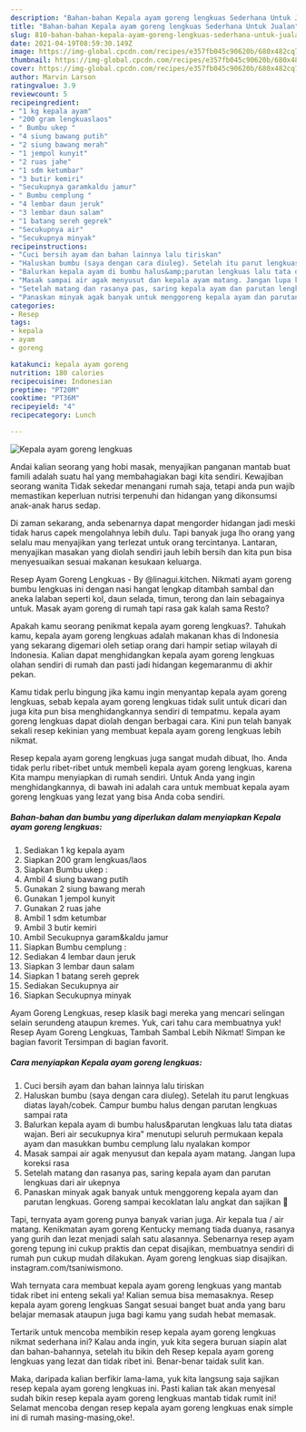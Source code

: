 ```yaml
---
description: "Bahan-bahan Kepala ayam goreng lengkuas Sederhana Untuk Jualan"
title: "Bahan-bahan Kepala ayam goreng lengkuas Sederhana Untuk Jualan"
slug: 810-bahan-bahan-kepala-ayam-goreng-lengkuas-sederhana-untuk-jualan
date: 2021-04-19T08:59:30.149Z
image: https://img-global.cpcdn.com/recipes/e357fb045c90620b/680x482cq70/kepala-ayam-goreng-lengkuas-foto-resep-utama.jpg
thumbnail: https://img-global.cpcdn.com/recipes/e357fb045c90620b/680x482cq70/kepala-ayam-goreng-lengkuas-foto-resep-utama.jpg
cover: https://img-global.cpcdn.com/recipes/e357fb045c90620b/680x482cq70/kepala-ayam-goreng-lengkuas-foto-resep-utama.jpg
author: Marvin Larson
ratingvalue: 3.9
reviewcount: 5
recipeingredient:
- "1 kg kepala ayam"
- "200 gram lengkuaslaos"
- " Bumbu ukep "
- "4 siung bawang putih"
- "2 siung bawang merah"
- "1 jempol kunyit"
- "2 ruas jahe"
- "1 sdm ketumbar"
- "3 butir kemiri"
- "Secukupnya garamkaldu jamur"
- " Bumbu cemplung "
- "4 lembar daun jeruk"
- "3 lembar daun salam"
- "1 batang sereh geprek"
- "Secukupnya air"
- "Secukupnya minyak"
recipeinstructions:
- "Cuci bersih ayam dan bahan lainnya lalu tiriskan"
- "Haluskan bumbu (saya dengan cara diuleg). Setelah itu parut lengkuas diatas layah/cobek. Campur bumbu halus dengan parutan lengkuas sampai rata"
- "Balurkan kepala ayam di bumbu halus&amp;parutan lengkuas lalu tata diatas wajan. Beri air secukupnya kira&#34; menutupi seluruh permukaan kepala ayam dan masukkan bumbu cemplung lalu nyalakan kompor"
- "Masak sampai air agak menyusut dan kepala ayam matang. Jangan lupa koreksi rasa"
- "Setelah matang dan rasanya pas, saring kepala ayam dan parutan lengkuas dari air ukepnya"
- "Panaskan minyak agak banyak untuk menggoreng kepala ayam dan parutan lengkuas. Goreng sampai kecoklatan lalu angkat dan sajikan 🤗"
categories:
- Resep
tags:
- kepala
- ayam
- goreng

katakunci: kepala ayam goreng 
nutrition: 180 calories
recipecuisine: Indonesian
preptime: "PT20M"
cooktime: "PT36M"
recipeyield: "4"
recipecategory: Lunch

---
```



![Kepala ayam goreng lengkuas](https://img-global.cpcdn.com/recipes/e357fb045c90620b/680x482cq70/kepala-ayam-goreng-lengkuas-foto-resep-utama.jpg)

Andai kalian seorang yang hobi masak, menyajikan panganan mantab buat famili adalah suatu hal yang membahagiakan bagi kita sendiri. Kewajiban seorang  wanita Tidak sekedar menangani rumah saja, tetapi anda pun wajib memastikan keperluan nutrisi terpenuhi dan hidangan yang dikonsumsi anak-anak harus sedap.

Di zaman  sekarang, anda sebenarnya dapat mengorder hidangan jadi meski tidak harus capek mengolahnya lebih dulu. Tapi banyak juga lho orang yang selalu mau menyajikan yang terlezat untuk orang tercintanya. Lantaran, menyajikan masakan yang diolah sendiri jauh lebih bersih dan kita pun bisa menyesuaikan sesuai makanan kesukaan keluarga. 

Resep Ayam Goreng Lengkuas - By @linagui.kitchen. Nikmati ayam goreng bumbu lengkuas ini dengan nasi hangat lengkap ditambah sambal dan aneka lalaban seperti kol, daun selada, timun, terong dan lain sebagainya untuk. Masak ayam goreng di rumah tapi rasa gak kalah sama Resto?

Apakah kamu seorang penikmat kepala ayam goreng lengkuas?. Tahukah kamu, kepala ayam goreng lengkuas adalah makanan khas di Indonesia yang sekarang digemari oleh setiap orang dari hampir setiap wilayah di Indonesia. Kalian dapat menghidangkan kepala ayam goreng lengkuas olahan sendiri di rumah dan pasti jadi hidangan kegemaranmu di akhir pekan.

Kamu tidak perlu bingung jika kamu ingin menyantap kepala ayam goreng lengkuas, sebab kepala ayam goreng lengkuas tidak sulit untuk dicari dan juga kita pun bisa menghidangkannya sendiri di tempatmu. kepala ayam goreng lengkuas dapat diolah dengan berbagai cara. Kini pun telah banyak sekali resep kekinian yang membuat kepala ayam goreng lengkuas lebih nikmat.

Resep kepala ayam goreng lengkuas juga sangat mudah dibuat, lho. Anda tidak perlu ribet-ribet untuk membeli kepala ayam goreng lengkuas, karena Kita mampu menyiapkan di rumah sendiri. Untuk Anda yang ingin menghidangkannya, di bawah ini adalah cara untuk membuat kepala ayam goreng lengkuas yang lezat yang bisa Anda coba sendiri.

<!--inarticleads1-->

##### Bahan-bahan dan bumbu yang diperlukan dalam menyiapkan Kepala ayam goreng lengkuas:

1. Sediakan 1 kg kepala ayam
1. Siapkan 200 gram lengkuas/laos
1. Siapkan  Bumbu ukep :
1. Ambil 4 siung bawang putih
1. Gunakan 2 siung bawang merah
1. Gunakan 1 jempol kunyit
1. Gunakan 2 ruas jahe
1. Ambil 1 sdm ketumbar
1. Ambil 3 butir kemiri
1. Ambil Secukupnya garam&amp;kaldu jamur
1. Siapkan  Bumbu cemplung :
1. Sediakan 4 lembar daun jeruk
1. Siapkan 3 lembar daun salam
1. Siapkan 1 batang sereh geprek
1. Sediakan Secukupnya air
1. Siapkan Secukupnya minyak


Ayam Goreng Lengkuas, resep klasik bagi mereka yang mencari selingan selain serundeng ataupun kremes. Yuk, cari tahu cara membuatnya yuk! Resep Ayam Goreng Lengkuas, Tambah Sambal Lebih Nikmat! Simpan ke bagian favorit Tersimpan di bagian favorit. 

<!--inarticleads2-->

##### Cara menyiapkan Kepala ayam goreng lengkuas:

1. Cuci bersih ayam dan bahan lainnya lalu tiriskan
1. Haluskan bumbu (saya dengan cara diuleg). Setelah itu parut lengkuas diatas layah/cobek. Campur bumbu halus dengan parutan lengkuas sampai rata
1. Balurkan kepala ayam di bumbu halus&amp;parutan lengkuas lalu tata diatas wajan. Beri air secukupnya kira&#34; menutupi seluruh permukaan kepala ayam dan masukkan bumbu cemplung lalu nyalakan kompor
1. Masak sampai air agak menyusut dan kepala ayam matang. Jangan lupa koreksi rasa
1. Setelah matang dan rasanya pas, saring kepala ayam dan parutan lengkuas dari air ukepnya
1. Panaskan minyak agak banyak untuk menggoreng kepala ayam dan parutan lengkuas. Goreng sampai kecoklatan lalu angkat dan sajikan 🤗


Tapi, ternyata ayam goreng punya banyak varian juga. Air kepala tua / air matang. Kenikmatan ayam goreng Kentucky memang tiada duanya, rasanya yang gurih dan lezat menjadi salah satu alasannya. Sebenarnya resep ayam goreng tepung ini cukup praktis dan cepat disajikan, membuatnya sendiri di rumah pun cukup mudah dilakukan. Ayam goreng lengkuas siap disajikan. instagram.com/tsaniwismono. 

Wah ternyata cara membuat kepala ayam goreng lengkuas yang mantab tidak ribet ini enteng sekali ya! Kalian semua bisa memasaknya. Resep kepala ayam goreng lengkuas Sangat sesuai banget buat anda yang baru belajar memasak ataupun juga bagi kamu yang sudah hebat memasak.

Tertarik untuk mencoba membikin resep kepala ayam goreng lengkuas nikmat sederhana ini? Kalau anda ingin, yuk kita segera buruan siapin alat dan bahan-bahannya, setelah itu bikin deh Resep kepala ayam goreng lengkuas yang lezat dan tidak ribet ini. Benar-benar taidak sulit kan. 

Maka, daripada kalian berfikir lama-lama, yuk kita langsung saja sajikan resep kepala ayam goreng lengkuas ini. Pasti kalian tak akan menyesal sudah bikin resep kepala ayam goreng lengkuas mantab tidak rumit ini! Selamat mencoba dengan resep kepala ayam goreng lengkuas enak simple ini di rumah masing-masing,oke!.

